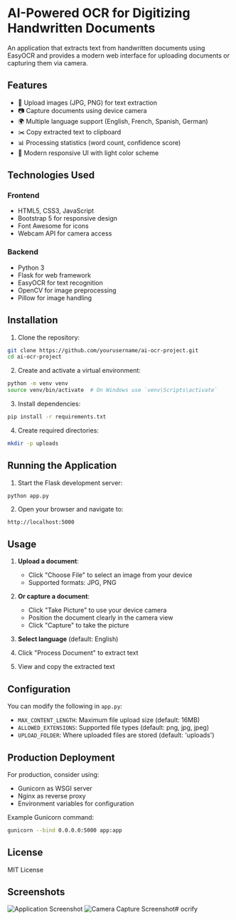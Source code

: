 # AI-Powered OCR for Digitizing Handwritten Documents

An application that extracts text from handwritten documents using EasyOCR and provides a modern web interface for uploading documents or capturing them via camera.

## Features

- 📄 Upload images (JPG, PNG) for text extraction
- 📷 Capture documents using device camera
- 🌍 Multiple language support (English, French, Spanish, German)
- ✂️ Copy extracted text to clipboard
- 📊 Processing statistics (word count, confidence score)
- 🎨 Modern responsive UI with light color scheme

## Technologies Used

### Frontend
- HTML5, CSS3, JavaScript
- Bootstrap 5 for responsive design
- Font Awesome for icons
- Webcam API for camera access

### Backend
- Python 3
- Flask for web framework
- EasyOCR for text recognition
- OpenCV for image preprocessing
- Pillow for image handling

## Installation

1. Clone the repository:
```bash
git clone https://github.com/yourusername/ai-ocr-project.git
cd ai-ocr-project
```

2. Create and activate a virtual environment:
```bash
python -m venv venv
source venv/bin/activate  # On Windows use `venv\Scripts\activate`
```

3. Install dependencies:
```bash
pip install -r requirements.txt
```

4. Create required directories:
```bash
mkdir -p uploads
```

## Running the Application

1. Start the Flask development server:
```bash
python app.py
```

2. Open your browser and navigate to:
```
http://localhost:5000
```

## Usage

1. **Upload a document**:
   - Click "Choose File" to select an image from your device
   - Supported formats: JPG, PNG

2. **Or capture a document**:
   - Click "Take Picture" to use your device camera
   - Position the document clearly in the camera view
   - Click "Capture" to take the picture

3. **Select language** (default: English)

4. Click "Process Document" to extract text

5. View and copy the extracted text

## Configuration

You can modify the following in `app.py`:
- `MAX_CONTENT_LENGTH`: Maximum file upload size (default: 16MB)
- `ALLOWED_EXTENSIONS`: Supported file types (default: png, jpg, jpeg)
- `UPLOAD_FOLDER`: Where uploaded files are stored (default: 'uploads')

## Production Deployment

For production, consider using:
- Gunicorn as WSGI server
- Nginx as reverse proxy
- Environment variables for configuration

Example Gunicorn command:
```bash
gunicorn --bind 0.0.0.0:5000 app:app
```

## License

MIT License

## Screenshots

![Application Screenshot](/screenshots/screenshot1.png)
![Camera Capture Screenshot](/screenshots/screenshot2.png)#   o c r i f y  
 